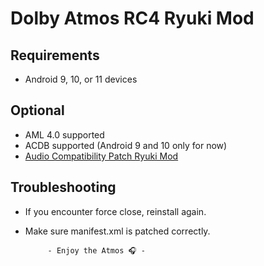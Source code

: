 # Dolby Atmos RC4 Ryuki Mod

## Requirements
- Android 9, 10, or 11 devices

## Optional
- AML 4.0 supported
- ACDB supported (Android 9 and 10 only for now)
- [Audio Compatibility Patch Ryuki Mod](https://github.com/reiryuki/Audio-Compatibility-Patch-Ryuki-Mod)

## Troubleshooting
- If you encounter force close, reinstall again.
- Make sure manifest.xml is patched correctly.


           - Enjoy the Atmos 🎧 -
